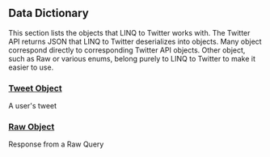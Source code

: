 ## Data Dictionary

This section lists the objects that LINQ to Twitter works with. The Twitter API returns JSON that LINQ to Twitter deserializes into objects. Many object correspond directly to corresponding Twitter API objects. Other object, such as Raw or various enums, belong purely to LINQ to Twitter to make it easier to use.

### [Tweet Object](Data-Dictionary/Tweet-Object.md)

A user's tweet

### [Raw Object](Data-Dictionary/Raw-Object.md)

Response from a Raw Query
